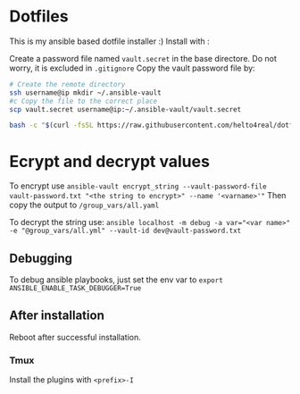 # Dotfiles
This is my ansible based dotfile installer :)
Install with :

Create a password file named `vault.secret` in the base directore. Do not worry, it is excluded in `.gitignore`
Copy the vault password file by:
```bash
# Create the remote directory 
ssh username@ip mkdir ~/.ansible-vault
#c Copy the file to the correct place
scp vault.secret username@ip:~/.ansible-vault/vault.secret
```

```bash
bash -c "$(curl -fsSL https://raw.githubusercontent.com/helto4real/dotfiles/main/bin/dotfiles)"
```
# Ecrypt and decrypt values

To encrypt use `ansible-vault encrypt_string --vault-password-file vault-password.txt "<the string to encrypt>" --name '<varname>'"`
Then copy the output to `/group_vars/all.yaml`

To decrypt the string use:
`ansible localhost -m debug -a var="<var name>" -e "@group_vars/all.yml" --vault-id dev@vault-password.txt`

## Debugging
To debug ansible playbooks, just set the env var to `export ANSIBLE_ENABLE_TASK_DEBUGGER=True`

## After installation
Reboot after successful installation.

### Tmux
Install the plugins with `<prefix>-I`


